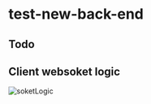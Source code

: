 # test-new-back-end
## Todo

## Client websoket logic
![soketLogic](https://user-images.githubusercontent.com/57049713/164762583-c2cf0149-6cd1-4314-899e-5267a25e7f70.svg)
